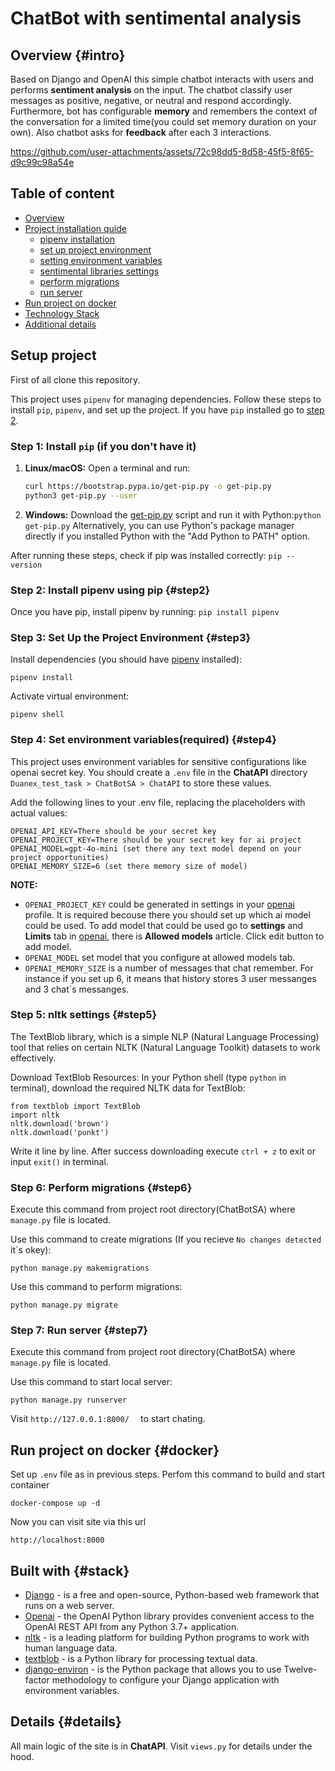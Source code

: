 # ChatBot with sentimental analysis

## Overview {#intro}
Based on Django and OpenAI this simple chatbot interacts with users and performs __sentiment analysis__ on the input. The chatbot classify user messages as positive, negative, or neutral and respond accordingly. Furthermore, bot has configurable __memory__ and remembers the context of the conversation for a limited time(you could set memory duration on your own). Also chatbot asks for __feedback__ after each 3 interactions.

https://github.com/user-attachments/assets/72c98dd5-8d58-45f5-8f65-d9c99c98a54e

## Table of content
- [Overview](#intro)
- [Project installation quide](#setup-project)
    - [pipenv installation](#step2)
    - [set up project environment](#step3)
    - [setting environment variables](#step4)
    - [sentimental libraries settings](#step5)
    - [perform migrations](#step6)
    - [run server](#step7)
- [Run project on docker](#docker)
- [Technology Stack](#stack)
- [Additional details](#details) 

## Setup project
First of all clone this repository.

This project uses `pipenv` for managing dependencies. Follow these steps to install `pip`, `pipenv`, and set up the project. If you have ```pip``` installed go to [step 2](#step2).

### Step 1: Install `pip` (if you don't have it)

1. **Linux/macOS:** Open a terminal and run:
   ```bash
   curl https://bootstrap.pypa.io/get-pip.py -o get-pip.py
   python3 get-pip.py --user
2. **Windows:** Download the [get-pip.py](https://bootstrap.pypa.io/get-pip.py) script and run it with Python:```python get-pip.py```
Alternatively, you can use Python's package manager directly if you installed Python with the "Add Python to PATH" option.

After running these steps, check if pip was installed correctly: ```pip --version```

### Step 2: Install pipenv using pip {#step2}
Once you have pip, install pipenv by running: ```pip install pipenv```

### Step 3: Set Up the Project Environment {#step3}
Install dependencies (you should have [pipenv](https://pipenv.pypa.io/en/latest/) installed):

```pipenv install```

Activate virtual environment: 

```pipenv shell```

### Step 4: Set environment variables(required) {#step4}
This project uses environment variables for sensitive configurations like openai secret key. You should create a ```.env``` file in the __ChatAPI__ directory ``` Duanex_test_task > ChatBotSA > ChatAPI``` to store these values.

Add the following lines to your .env file, replacing the placeholders with actual values:
```
OPENAI_API_KEY=There should be your secret key
OPENAI_PROJECT_KEY=There should be your secret key for ai project
OPENAI_MODEL=gpt-4o-mini (set there any text model depend on your project opportunities)
OPENAI_MEMORY_SIZE=6 (set there memory size of model)
```

__NOTE:__
- ```OPENAI_PROJECT_KEY``` could be generated in settings in your [openai](https://platform.openai.com/) profile. It is required becouse there you should set up which ai model could be used. To add model that could be used go to __settings__ and __Limits__ tab in [openai](https://platform.openai.com/), there is __Allowed models__ article. Click edit button to add model.
- ```OPENAI_MODEL``` set model that you configure at allowed models tab.
- ```OPENAI_MEMORY_SIZE``` is a number of messages that chat remember. For instance if you set up 6, it means that history stores 3 user messanges and 3 chat`s messanges.

### Step 5: nltk settings {#step5}
The TextBlob library, which is a simple NLP (Natural Language Processing) tool that relies on certain NLTK (Natural Language Toolkit) datasets to work effectively. 

Download TextBlob Resources: In your Python shell (type ```python``` in terminal), download the required NLTK data for TextBlob: 
    
    from textblob import TextBlob
    import nltk
    nltk.download('brown')
    nltk.download('punkt') 
Write it line by line. After success downloading execute ```ctrl + z``` to exit or input ```exit()``` in terminal.

### Step 6: Perform migrations {#step6}
Execute this command from project root directory(ChatBotSA) where ```manage.py``` file is located.

Use this command to create migrations (If you recieve ```No changes detected``` it`s okey):

```python manage.py makemigrations```

Use this command to perform migrations:

```python manage.py migrate```

### Step 7: Run server {#step7}
Execute this command from project root directory(ChatBotSA) where ```manage.py``` file is located.

Use this command to start local server:

```python manage.py runserver```

Visit ```http://127.0.0.1:8000/  ``` to start chating.

## Run project on docker {#docker}

Set up ```.env``` file as in previous steps.
Perfom this command to build and start container

```docker-compose up -d```

Now you can visit site via this url

```http://localhost:8000```

## Built with {#stack}

- [Django](https://www.djangoproject.com/) - is a free and open-source, Python-based web framework that runs on a web server.
- [Openai](https://github.com/openai/openai-python) - the OpenAI Python library provides convenient access to the OpenAI REST API from any Python 3.7+ application. 
- [nltk](https://www.nltk.org/) - is a leading platform for building Python programs to work with human language data.
- [textblob](https://textblob.readthedocs.io/) - is a Python library for processing textual data.
- [django-environ](https://django-environ.readthedocs.io/) - is the Python package that allows you to use Twelve-factor methodology to configure your Django application with environment variables.

## Details {#details}

All main logic of the site is in __ChatAPI__. Visit ```views.py``` for details under the hood.

